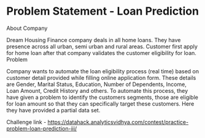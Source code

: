 # Problem Statement - Loan Prediction

About Company

Dream Housing Finance company deals in all home loans. They have presence across all urban, semi urban and rural areas. Customer first apply for home loan after that company validates the customer eligibility for loan.
Problem

Company wants to automate the loan eligibility process (real time) based on customer detail provided while filling online application form. These details are Gender, Marital Status, Education, Number of Dependents, Income, Loan Amount, Credit History and others. To automate this process, they have given a problem to identify the customers segments, those are eligible for loan amount so that they can specifically target these customers. Here they have provided a partial data set.

Challenge link - https://datahack.analyticsvidhya.com/contest/practice-problem-loan-prediction-iii/
